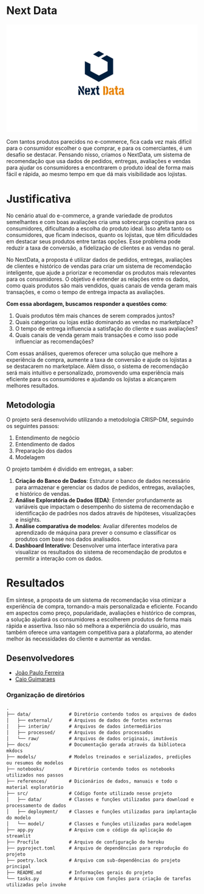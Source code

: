 # Next Data
<p align="center">
    
![Imagem do projeto](docs\assets\img\nextdata.jpg)

Com tantos produtos parecidos no e-commerce, fica cada vez mais difícil para o consumidor escolher o que comprar, e para os comerciantes, é um desafio se destacar. Pensando nisso, criamos o NextData, um sistema de recomendação que usa dados de pedidos, entregas, avaliações e vendas para ajudar os consumidores a encontrarem o produto ideal de forma mais fácil e rápida, ao mesmo tempo em que dá mais visibilidade aos lojistas.

# Justificativa
No cenário atual do e-commerce, a grande variedade de produtos semelhantes e com boas avaliações cria uma sobrecarga cognitiva para os consumidores, dificultando a escolha do produto ideal. Isso afeta tanto os consumidores, que ficam indecisos, quanto os lojistas, que têm dificuldades em destacar seus produtos entre tantas opções. Esse problema pode reduzir a taxa de conversão, a fidelização de clientes e as vendas no geral.

No NextData, a proposta é utilizar dados de pedidos, entregas, avaliações de clientes e histórico de vendas para criar um sistema de recomendação inteligente, que ajude a priorizar e recomendar os produtos mais relevantes para os consumidores. O objetivo é entender as relações entre os dados, como quais produtos são mais vendidos, quais canais de venda geram mais transações, e como o tempo de entrega impacta as avaliações.

**Com essa abordagem, buscamos responder a questões como**:

1. Quais produtos têm mais chances de serem comprados juntos?
2. Quais categorias ou lojas estão dominando as vendas no marketplace?
3. O tempo de entrega influencia a satisfação do cliente e suas avaliações?
4. Quais canais de venda geram mais transações e como isso pode influenciar as recomendações?

Com essas análises, queremos oferecer uma solução que melhore a experiência de compra, aumente a taxa de conversão e ajude os lojistas a se destacarem no marketplace. Além disso, o sistema de recomendação será mais intuitivo e personalizado, promovendo uma experiência mais eficiente para os consumidores e ajudando os lojistas a alcançarem melhores resultados.

## Metodologia

O projeto será desenvolvido utilizando a metodologia CRISP-DM, seguindo os seguintes passos:

1. Entendimento de negócio
2. Entendimento de dados
3. Preparação dos dados
4. Modelagem

O projeto também é dividido em entregas, a saber:

1. **Criação do Banco de Dados**: Estruturar o banco de dados necessário para armazenar e gerenciar os dados de pedidos, entregas, avaliações, e histórico de vendas.
2. **Análise Exploratória de Dados (EDA)**: Entender profundamente as variáveis que impactam o desempenho do sistema de recomendação e identificação de padrões nos dados através de hipóteses, visualizações e insights.
3. **Análise comparativa de modelos**: Avaliar diferentes modelos de aprendizado de máquina para prever o consumo e classificar os produtos com base nos dados analisados.
4. **Dashboard Interativo**: Desenvolver uma interface interativa para visualizar os resultados do sistema de recomendação de produtos e permitir a interação com os dados.

# Resultados
Em síntese, a proposta de um sistema de recomendação visa otimizar a experiência de compra, tornando-a mais personalizada e eficiente. Focando em aspectos como preço, popularidade, avaliações e histórico de compras, a solução ajudará os consumidores a escolherem produtos de forma mais rápida e assertiva. Isso não só melhora a experiência do usuário, mas também oferece uma vantagem competitiva para a plataforma, ao atender melhor às necessidades do cliente e aumentar as vendas.

## Desenvolvedores
 - [João Paulo Ferreira](https://github.com/joao-paulo-alt)
 - [Caio Guimaraes](https://github.com/caioguimaraes18)


### Organização de diretórios


```
.
├── data/              # Diretório contendo todos os arquivos de dados
│   ├── external/      # Arquivos de dados de fontes externas
│   ├── interim/       # Arquivos de dados intermediários
│   ├── processed/     # Arquivos de dados processados
│   └── raw/           # Arquivos de dados originais, imutáveis
├── docs/              # Documentação gerada através da biblioteca mkdocs
├── models/            # Modelos treinados e serializados, predições ou resumos de modelos
├── notebooks/         # Diretório contendo todos os notebooks utilizados nos passos
├── references/        # Dicionários de dados, manuais e todo o material exploratório
├── src/               # Código fonte utilizado nesse projeto
│   ├── data/          # Classes e funções utilizadas para download e processamento de dados
│   ├── deployment/    # Classes e funções utilizadas para implantação do modelo
│   └── model/         # Classes e funções utilizadas para modelagem
├── app.py             # Arquivo com o código da aplicação do streamlit
├── Procfile           # Arquivo de configuração do heroku
├── pyproject.toml     # Arquivo de dependências para reprodução do projeto
├── poetry.lock        # Arquivo com sub-dependências do projeto principal
├── README.md          # Informações gerais do projeto
└── tasks.py           # Arquivo com funções para criação de tarefas utilizadas pelo invoke

```
